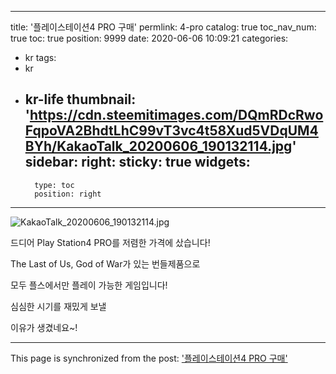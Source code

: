
---
title: '플레이스테이션4 PRO 구매'
permlink: 4-pro
catalog: true
toc_nav_num: true
toc: true
position: 9999
date: 2020-06-06 10:09:21
categories:
- kr
tags:
- kr
- kr-life
thumbnail: 'https://cdn.steemitimages.com/DQmRDcRwoFqpoVA2BhdtLhC99vT3vc4t58Xud5VDqUM4BYh/KakaoTalk_20200606_190132114.jpg'
sidebar:
    right:
        sticky: true
widgets:
    -
        type: toc
        position: right
---


![KakaoTalk_20200606_190132114.jpg](https://cdn.steemitimages.com/DQmRDcRwoFqpoVA2BhdtLhC99vT3vc4t58Xud5VDqUM4BYh/KakaoTalk_20200606_190132114.jpg)

드디어 Play Station4 PRO를 저렴한 가격에 샀습니다!

The Last of Us, God of War가 있는 번들제품으로 

모두 플스에서만 플레이 가능한 게임입니다!

심심한 시기를 재밌게 보낼

이유가 생겼네요~!

- - -

This page is synchronized from the post: ['플레이스테이션4 PRO 구매'](https://steemit.com/@coreabeforekorea/4-pro)

